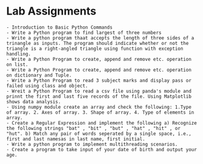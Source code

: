 # Lab Assignments #

    - Introduction to Basic Python Commands 
    - Write a Python program to find largest of three numbers
    - Write a python program thaat accepts the length of three sides of a trinangle as inputs. The program should indicate whether or not the triangle is a right-angled triangle using function with exception handling.
    - Write a Python Program to create, append and remove etc. operation on list.
    - Write a Python Program to create, append and remove etc. operation on dictionary and Tuple.
    - Write a Python Program to read 3 subject marks and display pass or failed using class and object.
    - Wreit a Python Program to read a csv file using panda's module and prinnt the first and last five records of the file. Using Matplotlib shows data analysis.
    - Using numpy module create an array and check the following: 1.Type of array. 2. Axes of array. 3. Shape of array. 4. Type of elements in array.
    - Create a Regular Expression and implement the following a) Recognize the following strings "bat" , "bit" , "but" , "hat" , "hit" , or "hut". b) Match any pair of words seperated by a single space, i.e., first and last namesas in last name, first initial.
    - Write a python program to implement multithreading scenarios.
    - Create a program to take input of your date of birth and output your age.
